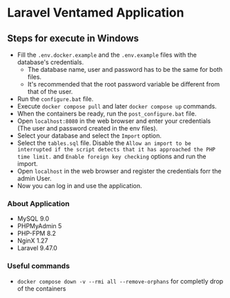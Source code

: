 # Laravel Ventamed Application

## Steps for execute in Windows
- Fill the  ```.env.docker.example``` and the ```.env.example``` files with the database's credentials.
  - The database name, user and password has to be the same for both files.
  - It's recommended that the root password variable be different from that of the user.
- Run the ```configure.bat``` file.
- Execute ```docker compose pull``` and later ```docker compose up``` commands.
- When the containers be ready, run the ```post_configure.bat``` file.
- Open ```localhost:8080``` in the web browser and enter your credentials (The user and password created in the env files).
- Select your database and select the ```Import``` option.
- Select the ```tables.sql``` file. Disable the ```Allow an import to be interrupted if the script detects that it has approached the PHP time limit.``` and ```Enable foreign key checking``` options and run the import.
- Open ```localhost``` in the web browser and register the credentials forr the admin User.
- Now you can log in and use the application.

### About Application
- MySQL 9.0
- PHPMyAdmin 5
- PHP-FPM 8.2
- NginX 1.27
- Laravel 9.47.0

### Useful commands
- ```docker compose down -v --rmi all --remove-orphans``` for completly drop of the containers
